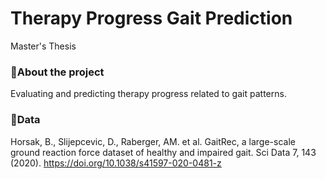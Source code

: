 # Therapy Progress Gait Prediction
Master's Thesis 

### 📝About the project 
Evaluating and predicting therapy progress related to gait patterns.

### 💾Data
Horsak, B., Slijepcevic, D., Raberger, AM. et al. GaitRec, a large-scale ground reaction force dataset of healthy and impaired gait. Sci Data 7, 143 (2020). https://doi.org/10.1038/s41597-020-0481-z

